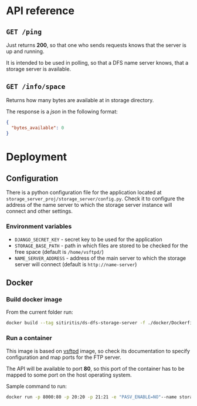 # API reference

## `GET /ping`

Just returns **200**, so that one who sends requests knows that the server is up and running.

It is intended to be used in polling, so that a DFS name server knows, that a storage server is available.

## `GET /info/space`

Returns how many bytes are available at in storage directory.

The response is a _json_ in the following format:

```json
{
  "bytes_available": 0
}
```

# Deployment

## Configuration

There is a python configuration file for the application located at `storage_server_proj/storage_server/config.py`. Check it to configure the address of the name server to which the storage server instance will connect and other settings.

### Environment variables

- `DJANGO_SECRET_KEY` - secret key to be used for the application
- `STORAGE_BASE_PATH` - path in which files are stored to be checked for the free space (default is `/home/vsftpd/`)
- `NAME_SERVER_ADDRESS` - address of the main server to which the storage server will connect (default is `http://name-server`)

## Docker

### Build docker image

From the current folder run:

```sh
docker build --tag sitiritis/ds-dfs-storage-server -f ./docker/Dockerfile .
```

### Run a container

This image is based on [vsftpd](https://hub.docker.com/r/fauria/vsftpd/) image, so check its documentation to specify configuration and map ports for the FTP server.

The API will be available to port **80**, so this port of the container has to be mapped to some port on the host operating system.

Sample command to run:

```sh
docker run -p 8000:80 -p 20:20 -p 21:21 -e "PASV_ENABLE=NO"--name storage-server sitiritis/ds-dfs-storage-server
```


